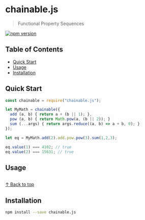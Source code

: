 # chainable.js
> Functional Property Sequences

[![npm version](https://badge.fury.io/js/chainable.js.svg)](https://badge.fury.io/js/chainable.js)

## Table of Contents

* [Quick Start](#quick-start)
* [Usage](#usage)
* [Installation](#installation)

## Quick Start
```js
const chainable = require("chainable.js");

let MyMath = chainable({
  add (a, b) { return a + (b || 1); },
  pow (a, b) { return Math.pow(a, (b || 2)); }
  sum (...args) { return args.reduce((a, b) => a + b, 0); }
});

let eq = MyMath.add(2).add.pow.pow(3).sum(1,2,3);

eq.value(1) === 4102; // true
eq.value(2) === 15631; // true
```

## Usage
``` js

```

[↑ Back to top](#table-of-contents)

## Installation
```bash
npm install --save chainable.js
```

